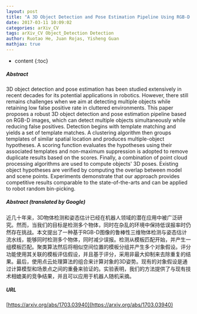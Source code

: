 ```yaml
---
layout: post
title: "A 3D Object Detection and Pose Estimation Pipeline Using RGB-D Images"
date: 2017-03-11 10:09:02
categories: arXiv_CV
tags: arXiv_CV Object_Detection Detection
author: Ruotao He, Juan Rojas, Yisheng Guan
mathjax: true
---
```


* content
{:toc}

##### Abstract
3D object detection and pose estimation has been studied extensively in recent decades for its potential applications in robotics. However, there still remains challenges when we aim at detecting multiple objects while retaining low false positive rate in cluttered environments. This paper proposes a robust 3D object detection and pose estimation pipeline based on RGB-D images, which can detect multiple objects simultaneously while reducing false positives. Detection begins with template matching and yields a set of template matches. A clustering algorithm then groups templates of similar spatial location and produces multiple-object hypotheses. A scoring function evaluates the hypotheses using their associated templates and non-maximum suppression is adopted to remove duplicate results based on the scores. Finally, a combination of point cloud processing algorithms are used to compute objects' 3D poses. Existing object hypotheses are verified by computing the overlap between model and scene points. Experiments demonstrate that our approach provides competitive results comparable to the state-of-the-arts and can be applied to robot random bin-picking.

##### Abstract (translated by Google)
近几十年来，3D物体检测和姿态估计已经在机器人领域的潜在应用中被广泛研究。然而，当我们的目标是检测多个物体，同时在杂乱的环境中保持低误报率时仍然存在挑战。本文提出了一种基于RGB-D图像的鲁棒性三维物体检测与姿态估计流水线，能够同时检测多个物体，同时减少误报。检测从模板匹配开始，并产生一组模板匹配。聚类算法然后将相似空间位置的模板分组并产生多个对象假设。评分功能使用其关联的模板评估假设，并且基于评分，采用非最大抑制来去除重复的结果。最后，使用点云处理算法的组合来计算对象的3D姿势。现有的对象假设是通过计算模型和场景点之间的重叠来验证的。实验表明，我们的方法提供了与现有技术相媲美的竞争结果，并且可以应用于机器人随机采摘。

##### URL
[https://arxiv.org/abs/1703.03940](https://arxiv.org/abs/1703.03940)

